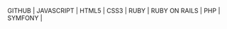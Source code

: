 GITHUB | 
JAVASCRIPT | 
HTML5 | 
CSS3 | 
RUBY | 
RUBY ON RAILS | 
PHP | 
SYMFONY | 

















































